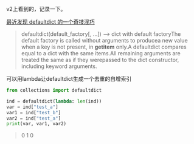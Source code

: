 v2上看到的，记录一下。

[最近发现 defaultdict 的一个奇技淫巧](https://www.v2ex.com/t/759173)

> defaultdict(default_factory[, ...]) --> dict with default factoryThe default factory is called without arguments to producea new value when a key is not present, in __getitem__ only.A defaultdict compares equal to a dict with the same items.All remaining arguments are treated the same as if they werepassed to the dict constructor, including keyword arguments.

可以用lambda让defaultdict生成一个去重的自增索引

```python
from collections import defaultdict

ind = defaultdict(lambda: len(ind))
var = ind["test_a"]
var1 = ind["test_b"]
var2 = ind["test_a"]
print(var, var1, var2)
```

> 0 1 0